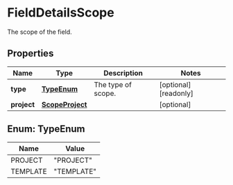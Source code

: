 

# FieldDetailsScope

The scope of the field.

## Properties

| Name | Type | Description | Notes |
|------------ | ------------- | ------------- | -------------|
|**type** | [**TypeEnum**](#TypeEnum) | The type of scope. |  [optional] [readonly] |
|**project** | [**ScopeProject**](ScopeProject.md) |  |  [optional] |



## Enum: TypeEnum

| Name | Value |
|---- | -----|
| PROJECT | &quot;PROJECT&quot; |
| TEMPLATE | &quot;TEMPLATE&quot; |



